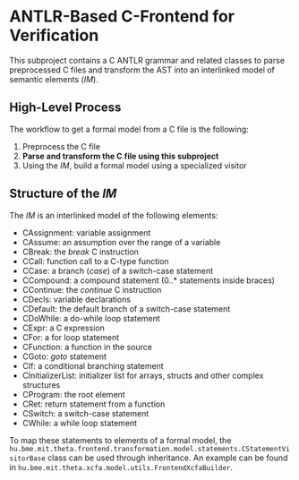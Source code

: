 # ANTLR-Based C-Frontend for Verification

This subproject contains a C ANTLR grammar and related classes to parse preprocessed C files and transform the AST into an interlinked model of semantic elements (_IM_).

## High-Level Process

The workflow to get a formal model from a C file is the following:

1. Preprocess the C file
2. **Parse and transform the C file using this subproject**
3. Using the _IM_, build a formal model using a specialized visitor

## Structure of the _IM_

The _IM_ is an interlinked model of the following elements:

* CAssignment: variable assignment
* CAssume: an assumption over the range of a variable 
* CBreak: the _break_ C instruction
* CCall: function call to a C-type function
* CCase: a branch (_case_) of a switch-case statement 
* CCompound: a compound statement (0..* statements inside braces)
* CContinue: the _continue_ C instruction
* CDecls: variable declarations
* CDefault: the default branch of a switch-case statement
* CDoWhile: a do-while loop statement
* CExpr: a C expression
* CFor: a for loop statement
* CFunction: a function in the source
* CGoto: _goto_ statement
* CIf: a conditional branching statement
* CInitializerList: initializer list for arrays, structs and other complex structures
* CProgram: the root element 
* CRet: return statement from a function
* CSwitch: a switch-case statement
* CWhile: a while loop statement

To map these statements to elements of a formal model, the `hu.bme.mit.theta.frontend.transformation.model.statements.CStatementVisitorBase` class can be used through inheritance. An example can be found in `hu.bme.mit.theta.xcfa.model.utils.FrontendXcfaBuilder`.
